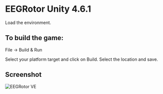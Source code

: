# EEGRotor Unity 4.6.1

Load the environment.

## To build the game:

File -> Build & Run

Select your platform target and click on Build. Select the location and save.

## Screenshot

![EEGRotor VE](https://raw.githubusercontent.com/akshaybabloo/EEGRotor-VE/master/Assets/Screetshots/EEGRotor-VE.jpg)
